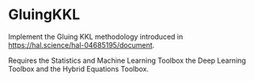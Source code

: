 # GluingKKL

Implement the Gluing KKL methodology introduced in https://hal.science/hal-04685195/document.

Requires the Statistics and Machine Learning Toolbox the Deep Learning Toolbox and the Hybrid Equations Toolbox.
